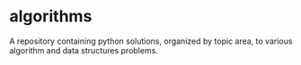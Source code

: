 # algorithms
A repository containing python solutions, organized by topic area, to various algorithm and data structures problems.
